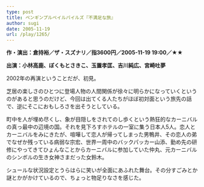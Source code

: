 ```yaml
---
type: post
title: ペンギンプルペイルパイルズ『不満足な旅』
author: sugi
date: 2005-11-19
url: /play/1265/
---
```

**作・演出：倉持裕／ザ・スズナリ／指3600円／2005-11-19 19:00／★★**

**出演：小林高鹿、ぼくもとさきこ、玉置孝匡、吉川純広、宮崎吐夢**

2002年の再演ということだが、初見。

芝居の楽しさのひとつに登場人物の人間関係が徐々に明らかになっていくというのがあると思うのだけど、今回は出てくる人たちがほぼ初対面という旅先の話で、逆にそこにおもしろさを出そうとしている。

町中を人が埋め尽くし、象が目隠しをされてのし歩くという熱狂的なカーニバルの真っ最中の辺境の国。それを見下ろすホテルの一室に集う日本人5人。恋人とカーニバルをみにきたが、喧嘩して恋人が帰ってしまった男鴨井、その恋人の弟でなぜか残っている病弱な宗宏、世界一周中のバックパッカー山添、勤め先の研修にやってきてひょんなことからカーニバルに参加していた仲丸、元カーニバルのシンボルの生き女神さまだった女鈴木。

シュールな状況設定とうらはらに笑いが全面にあふれた舞台。その分すごみとか謎とかがかけているので、ちょっと物足りなさを感じた。
